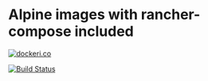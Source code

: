 # Alpine images with rancher-compose included
[![dockeri.co](http://dockeri.co/image/identt/rancher-compose)](https://hub.docker.com/r/identt/rancher-compose/)

[![Build Status](https://travis-ci.org/IDENTT/docker-rancher-compose.svg?branch=master)](https://travis-ci.org/IDENTT/docker-rancher-compose)
